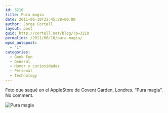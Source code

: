 ```yaml
---
id: 3210
title: Pura magia
date: 2011-06-10T22:45:28+00:00
author: Jorge Cortell
layout: post
guid: http://cortell.net/blog/?p=3210
permalink: /2011/06/10/pura-magia/
wpsd_autopost:
  - "1"
categories:
  - Geek Fun
  - General
  - Humor y curiosidades
  - Personal
  - Technology
---
```

Foto que saqué en el AppleStore de Covent Garden, Londres. &#8220;Pura magia&#8221;. No comment.

<img class="aligncenter" src="http://farm6.static.flickr.com/5028/5824172000_3287356834_z.jpg" alt="Pura magia" />